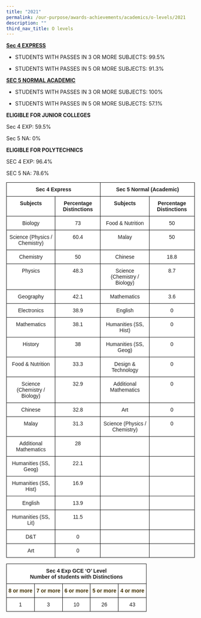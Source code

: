 ```yaml
---
title: "2021"
permalink: /our-purpose/awards-achievements/academics/o-levels/2021
description: ""
third_nav_title: O levels
---
```

<strong><u>Sec 4 EXPRESS</strong></u>

* STUDENTS WITH PASSES IN 3 OR MORE SUBJECTS: 99.5%

* STUDENTS WITH PASSES IN 5 OR MORE SUBJECTS: 91.3%

<strong><u>SEC 5 NORMAL ACADEMIC</strong></u>

* STUDENTS WITH PASSES IN 3 OR MORE SUBJECTS: 100%

* STUDENTS WITH PASSES IN 5 OR MORE SUBJECTS: 57.1%

**ELIGIBLE FOR JUNIOR COLLEGES**

Sec 4 EXP: 59.5%

Sec 5 NA: 0%

**ELIGIBLE FOR POLYTECHNICS**

SEC 4 EXP: 96.4%

SEC 5 NA: 78.6%

<style type="text/css">
.tg  {border-collapse:collapse;border-spacing:0;}
.tg td{border-color:black;border-style:solid;border-width:1px;font-family:Arial, sans-serif;font-size:14px;
  overflow:hidden;padding:10px 5px;word-break:normal;}
.tg th{border-color:black;border-style:solid;border-width:1px;font-family:Arial, sans-serif;font-size:14px;
  font-weight:normal;overflow:hidden;padding:10px 5px;word-break:normal;}
.tg .tg-9hzb{background-color:#FFF;font-weight:bold;text-align:center;vertical-align:top}
.tg .tg-7yig{background-color:#FFF;text-align:center;vertical-align:top}
.tg .tg-0lax{text-align:left;vertical-align:top}
</style>
<table class="tg">
<thead>
  <tr>
    <th class="tg-9hzb" colspan="2">Sec 4 Express</th>
    <th class="tg-9hzb" colspan="2">Sec 5 Normal (Academic)</th>
  </tr>
</thead>
<tbody>
  <tr>
    <td class="tg-9hzb">Subjects</td>
    <td class="tg-9hzb">Percentage Distinctions</td>
    <td class="tg-9hzb">Subjects</td>
    <td class="tg-9hzb">Percentage Distinctions</td>
  </tr>
  <tr>
    <td class="tg-7yig">Biology</td>
    <td class="tg-7yig">73<br></td>
    <td class="tg-7yig">Food &amp; Nutrition</td>
    <td class="tg-7yig">50</td>
  </tr>
  <tr>
    <td class="tg-7yig">Science (Physics / Chemistry)</td>
    <td class="tg-7yig">60.4<br></td>
    <td class="tg-7yig">Malay</td>
    <td class="tg-7yig">50</td>
  </tr>
  <tr>
    <td class="tg-7yig">Chemistry</td>
    <td class="tg-7yig">50<br></td>
    <td class="tg-7yig">Chinese</td>
    <td class="tg-7yig">18.8</td>
  </tr>
  <tr>
    <td class="tg-7yig">Physics</td>
    <td class="tg-7yig">48.3<br></td>
    <td class="tg-7yig">Science (Chemistry / Biology)</td>
    <td class="tg-7yig">8.7</td>
  </tr>
  <tr>
    <td class="tg-7yig">Geography</td>
    <td class="tg-7yig">42.1<br></td>
    <td class="tg-7yig">Mathematics</td>
    <td class="tg-7yig">3.6</td>
  </tr>
  <tr>
    <td class="tg-7yig">Electronics</td>
    <td class="tg-7yig">38.9<br></td>
    <td class="tg-7yig">English</td>
    <td class="tg-7yig">0</td>
  </tr>
  <tr>
    <td class="tg-7yig"> Mathematics</td>
    <td class="tg-7yig"> 38.1<br></td>
    <td class="tg-7yig">Humanities (SS, Hist)</td>
    <td class="tg-7yig">0</td>
  </tr>
  <tr>
    <td class="tg-7yig">History</td>
    <td class="tg-7yig">38<br></td>
    <td class="tg-7yig">Humanities (SS, Geog)</td>
    <td class="tg-7yig">0</td>
  </tr>
  <tr>
    <td class="tg-7yig">Food &amp; Nutrition</td>
    <td class="tg-7yig">33.3<br></td>
    <td class="tg-7yig"> Design &amp; Technology</td>
    <td class="tg-7yig">0</td>
  </tr>
  <tr>
    <td class="tg-7yig">Science (Chemistry / Biology)</td>
    <td class="tg-7yig">32.9<br></td>
    <td class="tg-7yig">Additional Mathematics</td>
    <td class="tg-7yig">0</td>
  </tr>
  <tr>
    <td class="tg-7yig">Chinese</td>
    <td class="tg-7yig">32.8<br></td>
    <td class="tg-7yig">Art</td>
    <td class="tg-7yig">0</td>
  </tr>
  <tr>
    <td class="tg-7yig">Malay</td>
    <td class="tg-7yig">31.3<br></td>
    <td class="tg-7yig">Science (Physics / Chemistry) </td>
    <td class="tg-7yig">0</td>
  </tr>
  <tr>
    <td class="tg-7yig">Additional Mathematics</td>
    <td class="tg-7yig">28<br></td>
    <td class="tg-7yig"> </td>
    <td class="tg-7yig"> </td>
  </tr>
  <tr>
    <td class="tg-7yig">Humanities (SS, Geog)</td>
    <td class="tg-7yig">22.1<br></td>
    <td class="tg-7yig"> </td>
    <td class="tg-7yig"> </td>
  </tr>
  <tr>
    <td class="tg-7yig">Humanities (SS, Hist)</td>
    <td class="tg-7yig">16.9<br></td>
    <td class="tg-7yig"> </td>
    <td class="tg-7yig"> </td>
  </tr>
  <tr>
    <td class="tg-7yig">English</td>
    <td class="tg-7yig">13.9<br></td>
    <td class="tg-7yig"> </td>
    <td class="tg-7yig"> </td>
  </tr>
  <tr>
    <td class="tg-7yig">Humanities (SS, Lit)  </td>
    <td class="tg-7yig">11.5<br></td>
    <td class="tg-7yig"> </td>
    <td class="tg-7yig"> </td>
  </tr>
  <tr>
    <td class="tg-7yig"> D&amp;T</td>
    <td class="tg-7yig">0<br></td>
    <td class="tg-7yig"> </td>
    <td class="tg-7yig"> </td>
  </tr>
  <tr>
    <td class="tg-7yig">Art</td>
    <td class="tg-7yig">0</td>
    <td class="tg-0lax"></td>
    <td class="tg-0lax"></td>
  </tr>
</tbody>
</table>

<style type="text/css">
.tg  {border-collapse:collapse;border-spacing:0;}
.tg td{border-color:black;border-style:solid;border-width:1px;font-family:Arial, sans-serif;font-size:14px;
  overflow:hidden;padding:10px 5px;word-break:normal;}
.tg th{border-color:black;border-style:solid;border-width:1px;font-family:Arial, sans-serif;font-size:14px;
  font-weight:normal;overflow:hidden;padding:10px 5px;word-break:normal;}
.tg .tg-9hzb{background-color:#FFF;font-weight:bold;text-align:center;vertical-align:top}
.tg .tg-0lgk{background-color:#FFF;color:#403000;font-weight:bold;text-align:center;vertical-align:top}
.tg .tg-7yig{background-color:#FFF;text-align:center;vertical-align:top}
</style>
<table class="tg">
<thead>
  <tr>
    <th class="tg-9hzb" colspan="5">Sec 4 Exp GCE ‘O’ Level<br>Number of students with Distinctions</th>
  </tr>
</thead>
<tbody>
  <tr>
    <td class="tg-0lgk"><span style="color:#403000">8 or more</span></td>
    <td class="tg-0lgk"><span style="color:#403000">7 or more</span></td>
    <td class="tg-0lgk"><span style="color:#403000">6 or more</span></td>
    <td class="tg-0lgk"><span style="color:#403000">5 or more</span></td>
    <td class="tg-0lgk"><span style="color:#403000">4 or more</span></td>
  </tr>
  <tr>
    <td class="tg-7yig">1</td>
    <td class="tg-7yig">3</td>
    <td class="tg-7yig">10</td>
    <td class="tg-7yig">26</td>
    <td class="tg-7yig">43</td>
  </tr>
</tbody>
</table>